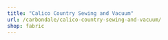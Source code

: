 ```yaml
---
title: "Calico Country Sewing and Vacuum"
url: /carbondale/calico-country-sewing-and-vacuum/
shop: fabric
---
```

